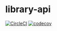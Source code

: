 # library-api

[![CircleCI](https://circleci.com/gh/Walteann/library-api/tree/main.svg?style=svg)](https://circleci.com/gh/Walteann/library-api/tree/main)
[![codecov](https://codecov.io/gh/Walteann/library-api/branch/main/graph/badge.svg?token=4QT71TUNIG)](https://codecov.io/gh/Walteann/library-api)
